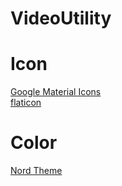 # VideoUtility
 
 # Icon
 [Google Material Icons](https://fonts.google.com/icons?selected=Material+Icons)  
 [flaticon](https://www.flaticon.com/)

# Color
[Nord Theme](https://www.nordtheme.com)
